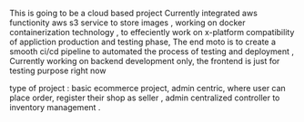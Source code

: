 This is going to be a cloud based project
Currently integrated aws functionity aws s3 service to store images , 
working on docker containerization technology , to effeciently work on x-platform compatibility of appliction production and testing phase, 
The end moto is to create a smooth ci/cd pipeline to automated the process of testing and deployment , 
Currently working on backend development only, 
the frontend is just for testing purpose right now 


type of project : basic ecommerce project, admin centric, where user can place order, register their shop as seller , admin centralized controller to inventory management .  
